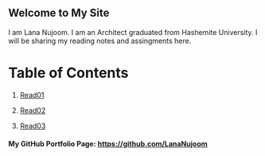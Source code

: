 ## Welcome to My Site
I am Lana Nujoom. I am an Architect graduated from Hashemite University. I will be sharing my reading notes and assingments here.

# Table of Contents

1. [Read01](https://lananujoom.github.io/reading-notes/)

2. [Read02](https://lananujoom.github.io/reading-notes/read01)


3. [Read03](https://lananujoom.github.io/reading-notes/reading-notes03)





#### My GitHub Portfolio Page: https://github.com/LanaNujoom

